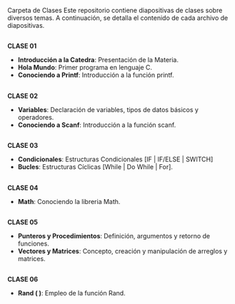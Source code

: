 Carpeta de Clases
Este repositorio contiene diapositivas de clases sobre diversos temas. A continuación, se detalla el contenido de cada archivo de diapositivas.

## 
**CLASE 01**
- **Introducción a la Catedra**: Presentación de la Materia.
- **Hola Mundo**: Primer programa en lenguaje C.
- **Conociendo a Printf**: Introducción a la función printf.
## 
**CLASE 02**
- **Variables**: Declaración de variables, tipos de datos básicos y operadores.
- **Conociendo a Scanf**: Introducción a la función scanf.
## 
**CLASE 03**
- **Condicionales**: Estructuras Condicionales [IF | IF/ELSE | SWITCH]
- **Bucles**: Estructuras Cíclicas [While | Do While | For].
## 
**CLASE 04**
- **Math**: Conociendo la libreria Math.
## 
**CLASE 05**
- **Punteros y Procedimientos**: Definición, argumentos y retorno de funciones.
- **Vectores y Matrices**: Concepto, creación y manipulación de arreglos y matrices.
## 
**CLASE 06**
- **Rand ( )**: Empleo de la función Rand.
## 
